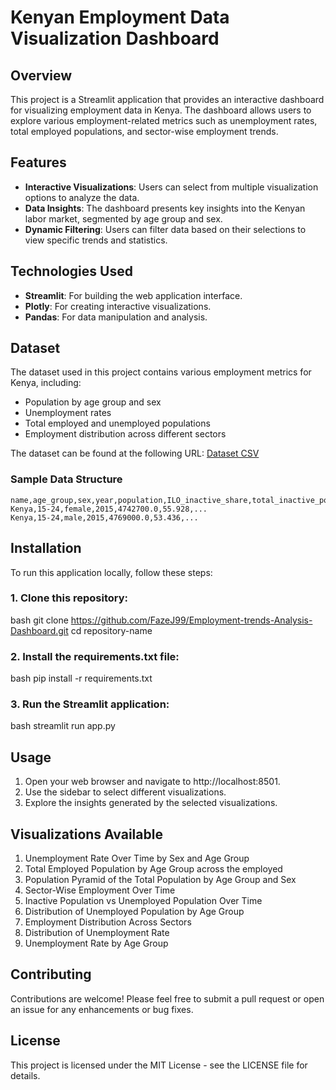 # Kenyan Employment Data Visualization Dashboard

## Overview
This project is a Streamlit application that provides an interactive dashboard for visualizing employment data in Kenya. The dashboard allows users to explore various employment-related metrics such as unemployment rates, total employed populations, and sector-wise employment trends.

## Features
- **Interactive Visualizations**: Users can select from multiple visualization options to analyze the data.
- **Data Insights**: The dashboard presents key insights into the Kenyan labor market, segmented by age group and sex.
- **Dynamic Filtering**: Users can filter data based on their selections to view specific trends and statistics.

## Technologies Used
- **Streamlit**: For building the web application interface.
- **Plotly**: For creating interactive visualizations.
- **Pandas**: For data manipulation and analysis.

## Dataset
The dataset used in this project contains various employment metrics for Kenya, including:
- Population by age group and sex
- Unemployment rates
- Total employed and unemployed populations
- Employment distribution across different sectors

The dataset can be found at the following URL:
[Dataset CSV](https://raw.githubusercontent.com/FazeJ99/Employment-trends-Analysis-Dashboard/refs/heads/main/dataset.csv)

### Sample Data Structure
```plaintext
name,age_group,sex,year,population,ILO_inactive_share,total_inactive_population,ILO_unemployed_rate,total_unemployed_population,total_employed_population,Agriculture,...
Kenya,15-24,female,2015,4742700.0,55.928,... 
Kenya,15-24,male,2015,4769000.0,53.436,...

```

## Installation
To run this application locally, follow these steps:
### 1. Clone this repository:
bash
git clone https://github.com/FazeJ99/Employment-trends-Analysis-Dashboard.git
cd repository-name

### 2. Install the requirements.txt file:
bash
pip install -r requirements.txt

### 3. Run the Streamlit application:
bash
streamlit run app.py

## Usage
1. Open your web browser and navigate to http://localhost:8501.
2. Use the sidebar to select different visualizations.
3. Explore the insights generated by the selected visualizations.

## Visualizations Available

1. Unemployment Rate Over Time by Sex and Age Group
2. Total Employed Population by Age Group across the employed
3. Population Pyramid of the Total Population by Age Group and Sex
4. Sector-Wise Employment Over Time
5. Inactive Population vs Unemployed Population Over Time
6. Distribution of Unemployed Population by Age Group
7. Employment Distribution Across Sectors
8. Distribution of Unemployment Rate
9. Unemployment Rate by Age Group

## Contributing
Contributions are welcome! Please feel free to submit a pull request or open an issue for any enhancements or bug fixes.
## License
This project is licensed under the MIT License - see the LICENSE file for details.
